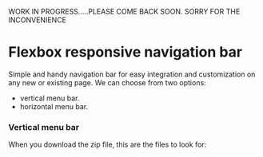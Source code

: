 WORK IN PROGRESS.....PLEASE COME BACK SOON.
SORRY FOR THE INCONVENIENCE

# Flexbox responsive navigation bar

Simple and handy navigation bar for easy integration and customization on any new or existing page. We can choose from two options:

- vertical menu bar.
- horizontal menu bar.

### Vertical menu bar

When you download the zip file, this are the files to look for:


